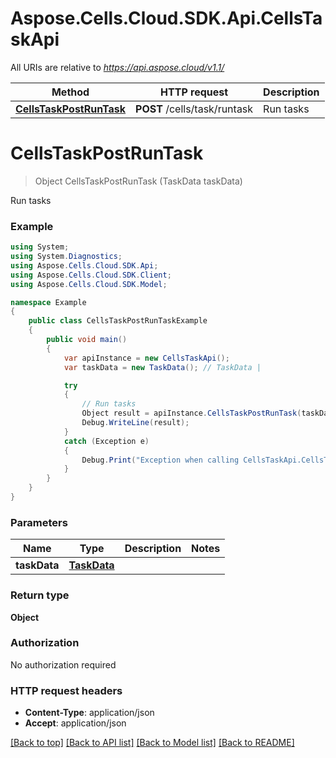# Aspose.Cells.Cloud.SDK.Api.CellsTaskApi

All URIs are relative to *https://api.aspose.cloud/v1.1/*

Method | HTTP request | Description
------------- | ------------- | -------------
[**CellsTaskPostRunTask**](CellsTaskApi.md#cellstaskpostruntask) | **POST** /cells/task/runtask | Run tasks  


<a name="cellstaskpostruntask"></a>
# **CellsTaskPostRunTask**
> Object CellsTaskPostRunTask (TaskData taskData)

Run tasks  

### Example
```csharp
using System;
using System.Diagnostics;
using Aspose.Cells.Cloud.SDK.Api;
using Aspose.Cells.Cloud.SDK.Client;
using Aspose.Cells.Cloud.SDK.Model;

namespace Example
{
    public class CellsTaskPostRunTaskExample
    {
        public void main()
        {
            var apiInstance = new CellsTaskApi();
            var taskData = new TaskData(); // TaskData | 

            try
            {
                // Run tasks  
                Object result = apiInstance.CellsTaskPostRunTask(taskData);
                Debug.WriteLine(result);
            }
            catch (Exception e)
            {
                Debug.Print("Exception when calling CellsTaskApi.CellsTaskPostRunTask: " + e.Message );
            }
        }
    }
}
```

### Parameters

Name | Type | Description  | Notes
------------- | ------------- | ------------- | -------------
 **taskData** | [**TaskData**](TaskData.md)|  | 

### Return type

**Object**

### Authorization

No authorization required

### HTTP request headers

 - **Content-Type**: application/json
 - **Accept**: application/json

[[Back to top]](#) [[Back to API list]](../README.md#documentation-for-api-endpoints) [[Back to Model list]](../README.md#documentation-for-models) [[Back to README]](../README.md)

